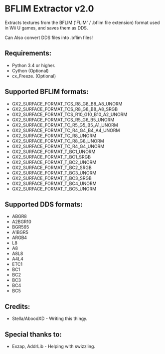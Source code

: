 # BFLIM Extractor v2.0
Extracts textures from the BFLIM ('FLIM' / .bflim file extension) format used in Wii U games, and saves them as DDS.  
  
Can Also convert DDS files into .bflim files!  

## Requirements:
* Python 3.4 or higher.
* Cython (Optional)
* cx_Freeze. (Optional)

## Supported BFLIM formats:
* GX2_SURFACE_FORMAT_TCS_R8_G8_B8_A8_UNORM
* GX2_SURFACE_FORMAT_TCS_R8_G8_B8_A8_SRGB
* GX2_SURFACE_FORMAT_TCS_R10_G10_B10_A2_UNORM
* GX2_SURFACE_FORMAT_TCS_R5_G6_B5_UNORM
* GX2_SURFACE_FORMAT_TC_R5_G5_B5_A1_UNORM
* GX2_SURFACE_FORMAT_TC_R4_G4_B4_A4_UNORM
* GX2_SURFACE_FORMAT_TC_R8_UNORM
* GX2_SURFACE_FORMAT_TC_R8_G8_UNORM
* GX2_SURFACE_FORMAT_TC_R4_G4_UNORM
* GX2_SURFACE_FORMAT_T_BC1_UNORM
* GX2_SURFACE_FORMAT_T_BC1_SRGB
* GX2_SURFACE_FORMAT_T_BC2_UNORM
* GX2_SURFACE_FORMAT_T_BC2_SRGB
* GX2_SURFACE_FORMAT_T_BC3_UNORM
* GX2_SURFACE_FORMAT_T_BC3_SRGB
* GX2_SURFACE_FORMAT_T_BC4_UNORM
* GX2_SURFACE_FORMAT_T_BC5_UNORM

## Supported DDS formats:
* ABGR8
* A2BGR10
* BGR565
* A1BGR5
* ARGB4
* L8
* A8
* A8L8
* A4L4
* ETC1
* BC1
* BC2
* BC3
* BC4
* BC5

## Credits:
* Stella/AboodXD - Writing this thingy.

## Special thanks to:
* Exzap, AddrLib - Helping with swizzling.